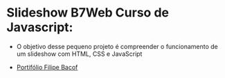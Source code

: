 # Slideshow B7Web Curso de Javascript:

- O objetivo desse pequeno projeto é compreender o funcionamento de um slideshow com HTML, CSS e JavaScript

- [Portifólio Filipe Bacof](https://portifolio-filipe-bacof.vercel.app/)